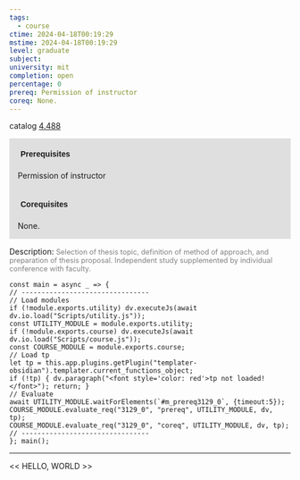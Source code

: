 ```yaml
---
tags:
  - course
ctime: 2024-04-18T00:19:29
mstime: 2024-04-18T00:19:29
level: graduate
subject: 
university: mit
completion: open
percentage: 0
prereq: Permission of instructor
coreq: None.
---
```


catalog [4.488](http://student.mit.edu/catalog/m4d.html#4.488)

<span style="display: block; padding: 15px; background-color: rgb(100, 100, 100, 0.2);"><font id="m_prereq3129_0" style="display: block; font-family: Arial, sans-serif; font-weight: bold; padding: 5px">Prerequisites</font><br><span id="prereq3129_0">Permission of instructor</span></span>
<span style="display: block; padding: 15px; background-color: rgb(100, 100, 100, 0.2);"><font id="m_coreq3129_0" style="display: block; font-family: Arial, sans-serif; font-weight: bold; padding: 5px">Corequisites</font><br><span id="coreq3129_0">None.</span></span>

<font style="">Description:</font>
<font style="color: grey; font-size: 0.8rem;">Selection of thesis topic, definition of method of approach, and preparation of thesis proposal. Independent study supplemented by individual conference with faculty.</font>

```dataviewjs
const main = async _ => {
// --------------------------------
// Load modules
if (!module.exports.utility) dv.executeJs(await dv.io.load("Scripts/utility.js"));
const UTILITY_MODULE = module.exports.utility;
if (!module.exports.course) dv.executeJs(await dv.io.load("Scripts/course.js"));
const COURSE_MODULE = module.exports.course;
// Load tp
let tp = this.app.plugins.getPlugin("templater-obsidian").templater.current_functions_object;
if (!tp) { dv.paragraph("<font style='color: red'>tp not loaded!</font>"); return; }
// Evaluate
await UTILITY_MODULE.waitForElements(`#m_prereq3129_0`, {timeout:5});
COURSE_MODULE.evaluate_req("3129_0", "prereq", UTILITY_MODULE, dv, tp);
COURSE_MODULE.evaluate_req("3129_0", "coreq", UTILITY_MODULE, dv, tp);
// --------------------------------
}; main();
```

---

<< HELLO, WORLD >>
